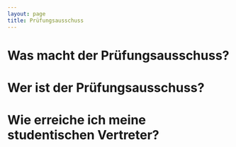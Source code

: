```yaml
---
layout: page
title: Prüfungsausschuss
---
```


# Was macht der Prüfungsausschuss?

# Wer ist der Prüfungsausschuss?

# Wie erreiche ich meine studentischen Vertreter?
